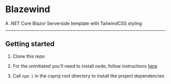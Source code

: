# Blazewind

A .NET Core Blazor Serverside template with TailwindCSS styling

---

## Getting started

1. Clone this repo

2. For the uninitiated you'll need to install node, follow instructions [here](https://docs.npmjs.com/downloading-and-installing-node-js-and-npm)

3. Call `npm i` in the csproj root directory to install the project dependencies
